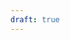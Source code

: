 ```yaml
---
draft: true
---
```


<!-- https://kubernetes.io/docs/tutorials/stateful-application/mysql-wordpress-persistent-volume/ -->